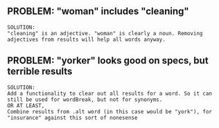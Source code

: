   
## PROBLEM: "woman" includes "cleaning"  
    SOLUTION:  
    "cleaning" is an adjective. "woman" is clearly a noun. Removing adjectives from results will help all words anyway.  
  
## PROBLEM: "yorker" looks good on specs, but terrible results  
    SOLUTION:  
    Add a functionality to clear out all results for a word. So it can still be used for wordBreak, but not for synonyms.  
    OR AT LEAST,  
    Combine results from .alt word (in this case would be "york"), for "insurance" against this sort of nonesense  
  
